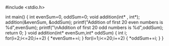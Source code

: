 #include <stdio.h>

int main()
{
    int evenSum=0, oddSum=0;
    void addition(int* , int*);
    addition(&evenSum, &oddSum);
    printf("Addition of first 20 even numbers is %d",evenSum);
    printf("\nAddition of first 20 odd numbers is %d",oddSum);
    return 0;
}
void addition(int* evenSum,int* oddSum)
{
    int i;
    for(i=2;i<=20;i+=2)
    {
        *evenSum+=i;
    }
    for(i=1;i<=20;i+=2)
    {
        *oddSum+=i;
    }
}
